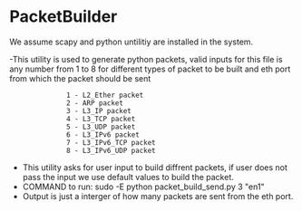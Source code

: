 # PacketBuilder
We assume scapy and python untilitiy are installed in the system.

-This utility is used to generate python packets, valid inputs for this file is any number from 1 to 8 for different types of packet to be built and eth port from  which the packet should be sent

                  1 - L2_Ether packet
                  2 - ARP packet
                  3 - L3_IP packet
                  4 - L3_TCP packet
                  5 - L3_UDP packet
                  6 - L3_IPv6 packet
                  7 - L3_IPv6_TCP packet
                  8 - L3_IPv6_UDP packet
                  
- This utility asks for user input to build diffrent packets, if user does not pass the input we use default values to build the packet.
- COMMAND to run: sudo -E python packet_build_send.py 3 "en1"
- Output is just a interger of how many packets are sent from the eth port.

